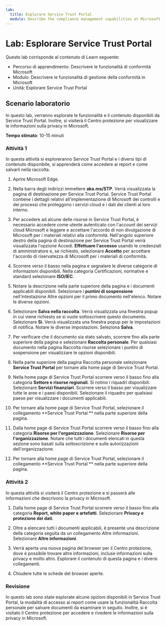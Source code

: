 ```yaml
---
lab:
  title: Esplorare Service Trust Portal
  module: Describe the compliance management capabilities at Microsoft
---
```


# Lab: Esplorare Service Trust Portal

Questo lab corrisponde al contenuto di Learn seguente:

- Percorso di apprendimento: Descrivere le funzionalità di conformità Microsoft
- Modulo: Descrivere le funzionalità di gestione della conformità in Microsoft
- Unità: Esplorare Service Trust Portal

## Scenario laboratorio

In questo lab, verranno esplorate le funzionalità e il contenuto disponibili da Service Trust Portal. Inoltre, si visiterà il Centro protezione per visualizzare le informazioni sulla privacy in Microsoft.

**Tempo stimato**: 10-15 minuti

### Attività 1

In questa attività si esploreranno Service Trust Portal e i diversi tipi di contenuto disponibile, si apprenderà come accedere ai report e come salvarli nella raccolta.

1. Aprire Microsoft Edge.

1. Nella barra degli indirizzi immettere **aka.ms/STP**. Verrà visualizzata la pagina di destinazione per Service Trust Portal. Service Trust Portal contiene i dettagli relativi all'implementazione di Microsoft dei controlli e dei processi che proteggono i servizi cloud e i dati dei clienti al loro interno.

1. Per accedere ad alcune delle risorse in Service Trust Portal, è necessario accedere come utente autenticato con l'account dei servizi cloud Microsoft e leggere e accettare l'accordo di non divulgazione di Microsoft per i materiali relativi alla conformità. Nell'angolo superiore destro della pagina di destinazione per Service Trust Portal verrà visualizzata l'opzione Accedi.  **Effettuare l'accesso** usando le credenziali di amministratore e, se richiesto, selezionare **Accetto** per accettare l'accordo di riservatezza di Microsoft per i materiali di conformità.

1. Scorrere verso il basso nella pagina e segnalare le diverse categorie di informazioni disponibili. Nella categoria Certificazioni, normative e standard selezionare **ISO/IEC**.

1. Notare la descrizione nella parte superiore della pagina e i documenti applicabili disponibili.  Selezionare i **puntini di sospensione** nell'intestazione Altre opzioni per il primo documento nell'elenco.  Notare le diverse opzioni.

1. Selezionare **Salva nella raccolta**.  Verrà visualizzata una finestra popup in cui viene richiesto se si vuole sottoscrivere questo documento.  Selezionare **Sì**. Verrà visualizzata una finestra popup per le impostazioni di notifica. Notare le diverse impostazioni. Seleziona **Salva**.

1. Per verificare che il documento sia stato salvato, scorrere fino alla parte superiore della pagina e selezionare **Raccolta personale**.  Per qualsiasi documento nella pagina Raccolta risorse selezionare i puntini di sospensione per visualizzare le opzioni disponibili.

1. Nella parte superiore della pagina Raccolta personale selezionare **Service Trust Portal** per tornare alla home page di Service Trust Portal.

1. Nella home page di Service Trust Portal scorrere verso il basso fino alla categoria **Settore e risorse regionali**.  Si notino i riquadri disponibili.  Selezionare **Servizi finanziari**.  Scorrere verso il basso per visualizzare tutte le aree e i paesi disponibili.  Selezionare il riquadro per qualsiasi paese per visualizzare i documenti applicabili.

1. Per tornare alla home page di Service Trust Portal, selezionare il collegamento **Service Trust Portal ** nella parte superiore della pagina.

1. Dalla home page di Service Trust Portal scorrere verso il basso fino alla categoria **Risorse per l'organizzazione**. Selezionare **Risorse per l'organizzazione**.  Notare che tutti i documenti elencati in questa sezione sono basati sulla sottoscrizione e sulle autorizzazioni dell'organizzazione.

1. Per tornare alla home page di Service Trust Portal, selezionare il collegamento **Service Trust Portal ** nella parte superiore della pagina.

### Attività 2

In questa attività si visiterà il Centro protezione e si passerà alle informazioni che descrivono la privacy in Microsoft.

1. Dalla home page di Service Trust Portal scorrere verso il basso fino alla categoria **Report, white paper e artefatti**. Selezionare **Privacy e protezione dei dati**.  

1. Oltre a elencare tutti i documenti applicabili, è presente una descrizione della categoria seguita da un collegamento Altre informazioni.  Selezionare **Altre informazioni**.

1. Verrà aperta una nuova pagina del browser per il Centro protezione, dove è possibile trovare altre informazioni, incluse informazioni sulla privacy e molto altro. Esplorare il contenuto di questa pagina e i diversi collegamenti.

1. Chiudere tutte le schede del browser aperte.

### Revisione

In questo lab sono state esplorate alcune opzioni disponibili in Service Trust Portal, la modalità di accesso ai report come usare la funzionalità Raccolta personale per salvare documenti da esaminare in seguito.  Inoltre, si è visitato il Centro protezione per accedere e rivedere le informazioni sulla privacy in Microsoft.

